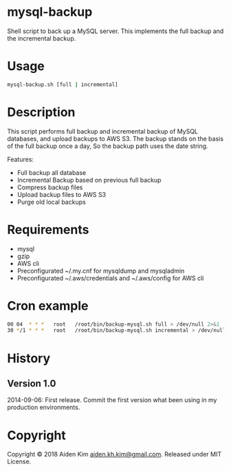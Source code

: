 # mysql-backup
Shell script to back up a MySQL server. This implements the full backup and the incremental backup.

# Usage
```sh
mysql-backup.sh [full | incremental]
```

# Description
This script performs full backup and incremental backup of MySQL databases, and upload backups to AWS S3.
The backup stands on the basis of the full backup once a day, So the backup path uses the date string.

Features:
  - Full backup all database
  - Incremental Backup based on previous full backup
  - Compress backup files
  - Upload backup files to AWS S3
  - Purge old local backups

# Requirements
  - mysql
  - gzip
  - AWS cli
  - Preconfigurated ~/.my.cnf for mysqldump and mysqladmin
  - Preconfigurated ~/.aws/credentials and ~/.aws/config for AWS cli

# Cron example
```sh
00 04  * * *   root   /root/bin/backup-mysql.sh full > /dev/null 2>&1
30 */1 * * *   root   /root/bin/backup-mysql.sh incremental > /dev/null 2>&1
```

# History
## Version 1.0
2014-09-06:
  First release.
  Commit the first version what been using in my production environments.

# Copyright
Copyright © 2018 Aiden Kim <aiden.kh.kim@gmail.com>.
Released under MIT License.

